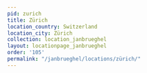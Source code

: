 ```yaml
---
pid: zurich
title: Zürich
location_country: Switzerland
location_city: Zürich
collection: location_janbrueghel
layout: locationpage_janbrueghel
order: '105'
permalink: "/janbrueghel/locations/zürich/"
---
```

